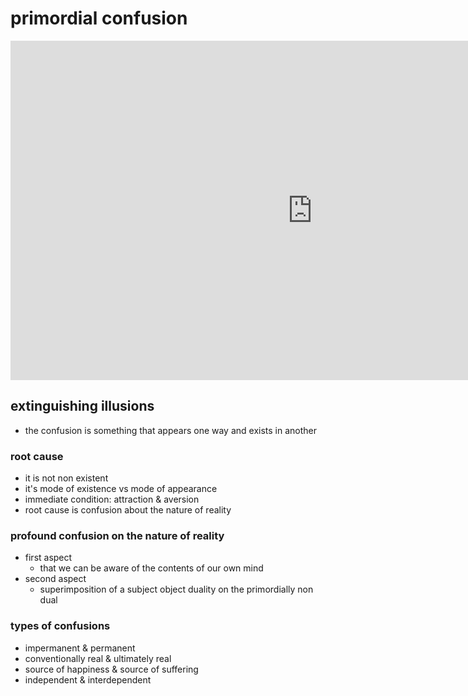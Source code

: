 # primordial confusion

<iframe width="966" height="543" src="https://www.youtube.com/embed/2RavAQoqxOY" title="Primordial confusion" frameborder="0" allow="accelerometer; autoplay; clipboard-write; encrypted-media; gyroscope; picture-in-picture; web-share" allowfullscreen></iframe>

## extinguishing illusions

- the confusion is something that appears one way and exists in another

### root cause

- it is not non existent
- it's mode of existence vs mode of appearance
- immediate condition: attraction & aversion
- root cause is confusion about the nature of reality

### profound confusion on the nature of reality

- first aspect
  - that we can be aware of the contents of our own mind
- second aspect
  - superimposition of a subject object duality on the primordially non dual

### types of confusions

- impermanent & permanent
- conventionally real & ultimately real
- source of happiness & source of suffering
- independent & interdependent
